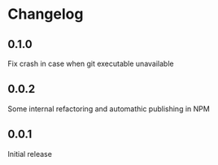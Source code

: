 Changelog
===============================================================================
0.1.0
-------------------------------------------------------------------------------
Fix crash in case when git executable unavailable

0.0.2
-------------------------------------------------------------------------------
Some internal refactoring and automathic publishing in NPM

0.0.1
-------------------------------------------------------------------------------
Initial release
